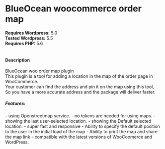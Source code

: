 <h1>BlueOcean woocommerce order map</h1>
<strong>Requires Wordpress:</strong> 5.0 <br>
<strong>Tested Wordpress:</strong> 5.5 <br>
<strong>Requires PHP:</strong> 5.6 <br><br>

<h4>Description</h4>
BlueOcean woo order map plugin <br>
This plugin is a tool for adding a location in the map of the order page in WooCommerce. <br>
Your customer can find the address and pin it on the map using this tool, <br>
So you have a more accurate address and the package will deliver faster.  <br>

<h5>Features:</h5>
- using Openstreetmap service.
- no tokens are needed for using maps.
- showing the last user-selected location.
- showing the Default selected location.
- super fast and responsive
- Ability to specify the default position to the user in the initial load of the map
- Ability to print the map and share the map link
- compatible with the latest versions of WooCoomerce and WordPress.

